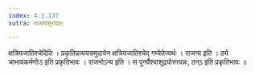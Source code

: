 ```yaml
---
index: 4.1.137
sutra: राजश्वशुराद्यत्

---
```

 क्षत्रियजातिश्चेदिति । प्रकृतिप्रत्ययसमुदायेन क्षत्रियजातिश्चेद् गम्येतेत्यर्थः । राजन्य इति । ठ्ये चाभावकर्मणोःऽ इति प्रकृतिभावः । राजनोऽन्य इति । स पुनर्वैश्याशूद्रयोरुत्पन्नः, ठन्ऽ इति प्रकृतिभावः ॥